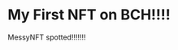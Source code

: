 # My First NFT on BCH!!!!
MessyNFT spotted!!!!!!!
                                                                                                                                                                                                   